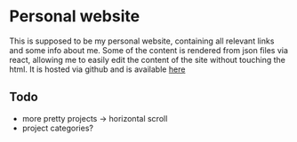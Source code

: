 # Personal website
This is supposed to be my personal website, containing all relevant links and some info about me.
Some of the content is rendered from json files via react, allowing me to easily edit the content of the site without touching the html.
It is hosted via github and is available [here](https://casparbo.github.io)

## Todo
- more pretty projects -> horizontal scroll
- project categories?
